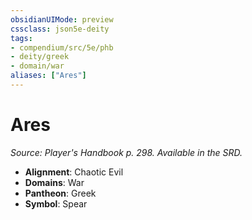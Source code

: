 ```yaml
---
obsidianUIMode: preview
cssclass: json5e-deity
tags:
- compendium/src/5e/phb
- deity/greek
- domain/war
aliases: ["Ares"]
---
```

# Ares
*Source: Player's Handbook p. 298. Available in the SRD.* 

- **Alignment**: Chaotic Evil
- **Domains**: War
- **Pantheon**: Greek
- **Symbol**: Spear